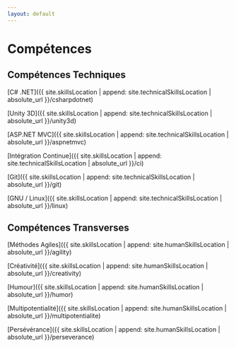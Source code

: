 ```yaml
---
layout: default
---
```

# Compétences

## Compétences Techniques

[C# .NET]({{ site.skillsLocation | append: site.technicalSkillsLocation |  absolute_url }}/csharpdotnet)

[Unity 3D]({{ site.skillsLocation | append: site.technicalSkillsLocation |  absolute_url }}/unity3d)

[ASP.NET MVC]({{ site.skillsLocation | append: site.technicalSkillsLocation |  absolute_url }}/aspnetmvc)

[Intégration Continue]({{ site.skillsLocation | append: site.technicalSkillsLocation |  absolute_url }}/ci)

[Git]({{ site.skillsLocation | append: site.technicalSkillsLocation |  absolute_url }}/git)

[GNU / Linux]({{ site.skillsLocation | append: site.technicalSkillsLocation |  absolute_url }}/linux)

<!-- [Autres Compétences]({{ site.skillsLocation | append: site.technicalSkillsLocation |  absolute_url }}/minorskills) -->
<!-- Ici, mettre un lien avec une ancre par skill minor -->

## Compétences Transverses

[Méthodes Agiles]({{ site.skillsLocation | append: site.humanSkillsLocation |  absolute_url }}/agility)

[Créativité]({{ site.skillsLocation | append: site.humanSkillsLocation |  absolute_url }}/creativity)

[Humour]({{ site.skillsLocation | append: site.humanSkillsLocation |  absolute_url }}/humor)

[Multipotentialité]({{ site.skillsLocation | append: site.humanSkillsLocation |  absolute_url }}/multipotentialite)

[Persévérance]({{ site.skillsLocation | append: site.humanSkillsLocation |  absolute_url }}/perseverance)
